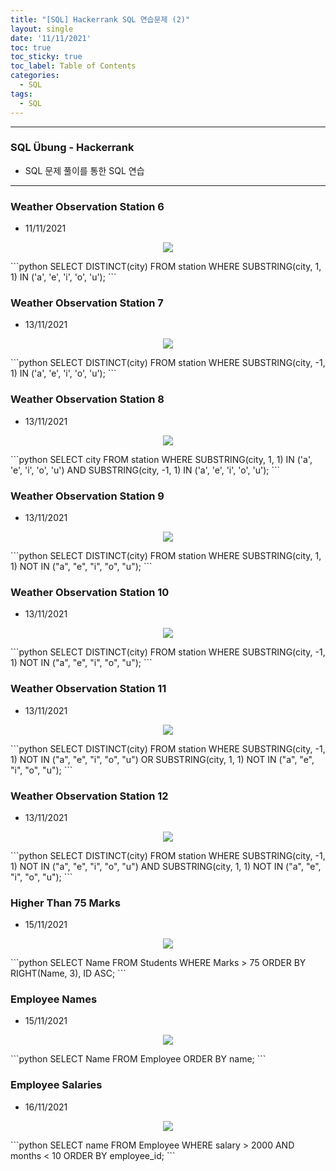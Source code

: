 ```yaml
---
title: "[SQL] Hackerrank SQL 연습문제 (2)"
layout: single
date: '11/11/2021'
toc: true
toc_sticky: true
toc_label: Table of Contents
categories:
  - SQL
tags:
  - SQL
---
```


---
### SQL Übung - Hackerrank
* SQL 문제 풀이를 통한 SQL 연습

---

### Weather Observation Station 6
* 11/11/2021
<p align="center">
    <img src="/img/data_engineering/sql/hackerrank_sql11.png" align="center">
</p>
```python
SELECT DISTINCT(city)
FROM station
WHERE SUBSTRING(city, 1, 1) IN ('a', 'e', 'i', 'o', 'u');
```

### Weather Observation Station 7
* 13/11/2021
<p align="center">
    <img src="/img/data_engineering/sql/hackerrank_sql12.png" align="center">
</p>
```python
SELECT DISTINCT(city)
FROM station
WHERE SUBSTRING(city, -1, 1) IN ('a', 'e', 'i', 'o', 'u');
```

### Weather Observation Station 8
* 13/11/2021
<p align="center">
    <img src="/img/data_engineering/sql/hackerrank_sql13.png" align="center">
</p>
```python
SELECT city
FROM station
WHERE SUBSTRING(city, 1, 1) IN ('a', 'e', 'i', 'o', 'u')
AND SUBSTRING(city, -1, 1) IN ('a', 'e', 'i', 'o', 'u');
```

### Weather Observation Station 9
* 13/11/2021
<p align="center">
    <img src="/img/data_engineering/sql/hackerrank_sql14.png" align="center">
</p>
```python
SELECT DISTINCT(city)
FROM station
WHERE SUBSTRING(city, 1, 1) NOT IN ("a", "e", "i", "o", "u");
```

### Weather Observation Station 10
* 13/11/2021
<p align="center">
    <img src="/img/data_engineering/sql/hackerrank_sql15.png" align="center">
</p>
```python
SELECT DISTINCT(city)
FROM station
WHERE SUBSTRING(city, -1, 1) NOT IN ("a", "e", "i", "o", "u");
```

### Weather Observation Station 11
* 13/11/2021
<p align="center">
    <img src="/img/data_engineering/sql/hackerrank_sql16.png" align="center">
</p>
```python
SELECT DISTINCT(city)
FROM station
WHERE SUBSTRING(city, -1, 1) NOT IN ("a", "e", "i", "o", "u")
OR SUBSTRING(city, 1, 1) NOT IN ("a", "e", "i", "o", "u");
```

### Weather Observation Station 12
* 13/11/2021
<p align="center">
    <img src="/img/data_engineering/sql/hackerrank_sql17.png" align="center">
</p>
```python
SELECT DISTINCT(city)
FROM station
WHERE SUBSTRING(city, -1, 1) NOT IN ("a", "e", "i", "o", "u")
AND SUBSTRING(city, 1, 1) NOT IN ("a", "e", "i", "o", "u");
```

### Higher Than 75 Marks
* 15/11/2021
<p align="center">
    <img src="/img/data_engineering/sql/hackerrank_sql18.png" align="center">
</p>
```python
SELECT Name
FROM Students
WHERE Marks > 75
ORDER BY RIGHT(Name, 3), ID ASC;
```

### Employee Names
* 15/11/2021
<p align="center">
    <img src="/img/data_engineering/sql/hackerrank_sql19.png" align="center">
</p>
```python
SELECT Name
FROM Employee
ORDER BY name;
```

### Employee Salaries
* 16/11/2021
<p align="center">
    <img src="/img/data_engineering/sql/hackerrank_sql20.png" align="center">
</p>
```python
SELECT name
FROM Employee
WHERE salary > 2000
AND months < 10
ORDER BY employee_id;
```

